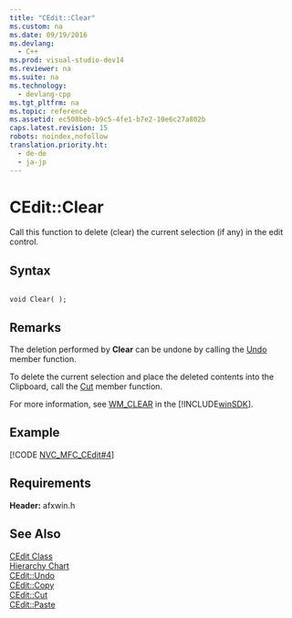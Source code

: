```yaml
---
title: "CEdit::Clear"
ms.custom: na
ms.date: 09/19/2016
ms.devlang: 
  - C++
ms.prod: visual-studio-dev14
ms.reviewer: na
ms.suite: na
ms.technology: 
  - devlang-cpp
ms.tgt_pltfrm: na
ms.topic: reference
ms.assetid: ec508beb-b9c5-4fe1-b7e2-10e6c27a802b
caps.latest.revision: 15
robots: noindex,nofollow
translation.priority.ht: 
  - de-de
  - ja-jp
---
```

# CEdit::Clear
Call this function to delete (clear) the current selection (if any) in the edit control.  
  
## Syntax  
  
```  
  
void Clear( );  
```  
  
## Remarks  
 The deletion performed by **Clear** can be undone by calling the [Undo](../vs140/CEdit--Undo.md) member function.  
  
 To delete the current selection and place the deleted contents into the Clipboard, call the [Cut](../vs140/CEdit--Cut.md) member function.  
  
 For more information, see [WM_CLEAR](http://msdn.microsoft.com/library/windows/desktop/ms649020) in the [!INCLUDE[winSDK](../vs140/includes/winSDK_md.md)].  
  
## Example  
 [!CODE [NVC_MFC_CEdit#4](../CodeSnippet/VS_Snippets_Cpp/NVC_MFC_CEdit#4)]  
  
## Requirements  
 **Header:** afxwin.h  
  
## See Also  
 [CEdit Class](../vs140/CEdit-Class.md)   
 [Hierarchy Chart](../vs140/Hierarchy-Chart.md)   
 [CEdit::Undo](../vs140/CEdit--Undo.md)   
 [CEdit::Copy](../vs140/CEdit--Copy.md)   
 [CEdit::Cut](../vs140/CEdit--Cut.md)   
 [CEdit::Paste](../vs140/CEdit--Paste.md)